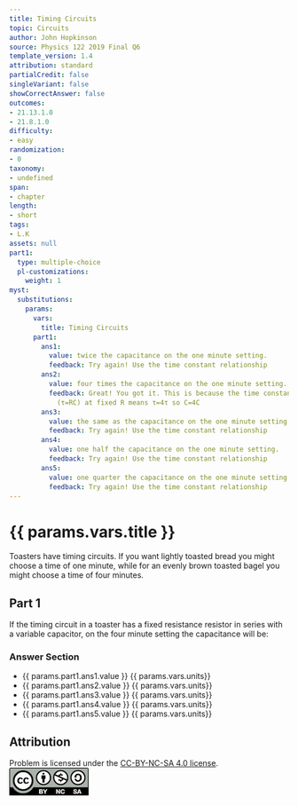 ```yaml
---
title: Timing Circuits
topic: Circuits
author: John Hopkinson
source: Physics 122 2019 Final Q6
template_version: 1.4
attribution: standard
partialCredit: false
singleVariant: false
showCorrectAnswer: false
outcomes:
- 21.13.1.0
- 21.8.1.0
difficulty:
- easy
randomization:
- 0
taxonomy:
- undefined
span:
- chapter
length:
- short
tags:
- L.K
assets: null
part1:
  type: multiple-choice
  pl-customizations:
    weight: 1
myst:
  substitutions:
    params:
      vars:
        title: Timing Circuits
      part1:
        ans1:
          value: twice the capacitance on the one minute setting.
          feedback: Try again! Use the time constant relationship
        ans2:
          value: four times the capacitance on the one minute setting.
          feedback: Great! You got it. This is because the time constant relationship
            (τ=RC) at fixed R means τ=4τ so C=4C
        ans3:
          value: the same as the capacitance on the one minute setting.
          feedback: Try again! Use the time constant relationship
        ans4:
          value: one half the capacitance on the one minute setting.
          feedback: Try again! Use the time constant relationship
        ans5:
          value: one quarter the capacitance on the one minute setting.
          feedback: Try again! Use the time constant relationship
---
```

# {{ params.vars.title }}
Toasters have timing circuits.
If you want lightly toasted bread you might choose a time of one minute, while for an evenly brown toasted bagel you might choose a time of four minutes.

## Part 1

If the timing circuit in a toaster has a fixed resistance resistor in series with a variable capacitor, on the four minute setting the capacitance will be:

### Answer Section

- {{ params.part1.ans1.value }} {{ params.vars.units}}
- {{ params.part1.ans2.value }} {{ params.vars.units}}
- {{ params.part1.ans3.value }} {{ params.vars.units}}
- {{ params.part1.ans4.value }} {{ params.vars.units}}
- {{ params.part1.ans5.value }} {{ params.vars.units}}

## Attribution

Problem is licensed under the [CC-BY-NC-SA 4.0 license](https://creativecommons.org/licenses/by-nc-sa/4.0/).<br> ![The Creative Commons 4.0 license requiring attribution-BY, non-commercial-NC, and share-alike-SA license.](https://raw.githubusercontent.com/firasm/bits/master/by-nc-sa.png)